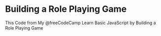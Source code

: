 # Building a Role Playing Game
This Code from My @freeCodeCamp Learn Basic JavaScript by Building a Role Playing Game
